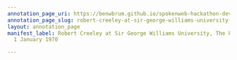 ```yaml
---
annotation_page_uri: https://benwbrum.github.io/spokenweb-hackathon-development/annotations/robert-creeley-at-sir-george-williams-university-the-poetry-series-1-january-1970-canvas-1-audience-.json
annotation_page_slug: robert-creeley-at-sir-george-williams-university-the-poetry-series-1-january-1970-canvas-1-audience-
layout: annotation_page
manifest_label: Robert Creeley at Sir George Williams University, The Poetry Series,
  1 January 1970

---
```

